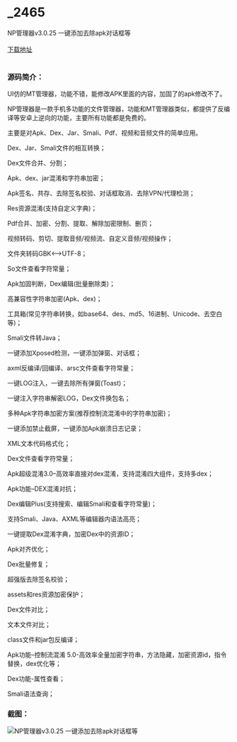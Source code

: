 # _2465
NP管理器v3.0.25 一键添加去除apk对话框等
<br/></br>
[下载地址](https://www.uuid2.com/2465.html "下载地址")
<br/></br>
<h3>源码简介：</h3>
<p>UI仿的MT管理器，功能不错，能修改APK里面的内容，加固了的apk修改不了。<p>
<p>NP管理器是一款手机多功能的文件管理器，功能和MT管理器类似，都提供了反编译等安卓上逆向的功能，主要所有功能都是免费的。<p>
<p>主要是对Apk、Dex、Jar、Smali、Pdf、视频和音频文件的简单应用。<p>
<p>Dex、Jar、Smali文件的相互转换；<p>
<p>Dex文件合并、分割；<p>
<p>Apk、dex、jar混淆和字符串加密；<p>
<p>Apk签名、共存、去除签名校验、对话框取消、去除VPN/代理检测；<p>
<p>Res资源混淆(支持自定义字典)；<p>
<p>Pdf合并、加密、分割、提取、解除加密限制、删页；<p>
<p>视频转码、剪切、提取音频/视频流、自定义音频/视频操作；<p>
<p>文件夹转码GBK<–>UTF-8；<p>
<p>So文件查看字符常量；<p>
<p>Apk加固判断，Dex编辑(批量删除类)；<p>
<p>高兼容性字符串加密(Apk、dex)；<p>
<p>工具箱(常见字符串转换，如base64、des、md5、16进制、Unicode、去空白等)；<p>
<p>Smali文件转Java；<p>
<p>一键添加Xposed检测，一键添加弹窗、对话框；<p>
<p>axml反编译/回编译、arsc文件查看字符常量；<p>
<p>一键LOG注入，一键去除所有弹窗(Toast)；<p>
<p>一键注入字符串解密LOG，Dex文件换包名；<p>
<p>多种Apk字符串加密方案(推荐控制流混淆中的字符串加密)；<p>
<p>一键添加禁止截屏，一键添加Apk崩溃日志记录；<p>
<p>XML文本代码格式化；<p>
<p>Dex文件查看字符常量；<p>
<p>Apk超级混淆3.0–高效率直接对dex混淆，支持混淆四大组件，支持多dex；<p>
<p>Apk功能–DEX混淆对抗；<p>
<p>Dex编辑Plus(支持搜索、编辑Smali和查看字符常量)；<p>
<p>支持Smali、Java、AXML等编辑器内语法高亮；<p>
<p>一键提取Dex混淆字典，加密Dex中的资源ID；<p>
<p>Apk对齐优化；<p>
<p>Dex批量修复；<p>
<p>超强版去除签名校验；<p>
<p>assets和res资源加密保护；<p>
<p>Dex文件对比；<p>
<p>文本文件对比；<p>
<p>class文件和jar包反编译；<p>
<p>Apk功能–控制流混淆 5.0-高效率全量加密字符串，方法隐藏，加密资源id，指令替换，dex优化等；<p>
<p>Dex功能-属性查看；<p>
<p>Smali语法查询；<p>
<h3>截图：</h3>
<img src="https://www.uuid2.com/wp-content/uploads/img/202107/22fc6a0310.png" alt="NP管理器v3.0.25 一键添加去除apk对话框等">

